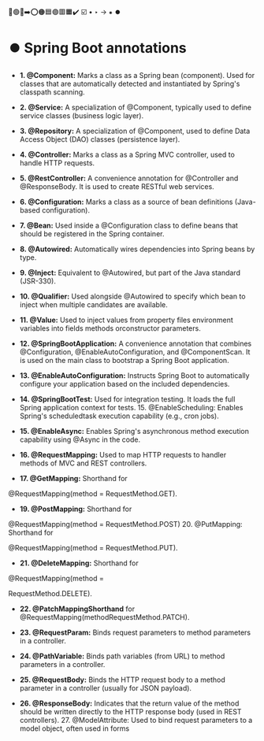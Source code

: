 🔵🟢🔴➡️⭕🟠🟦🟣🟥🟧✔️ ☑️ • ‣ → ⁕ ⏺️

# ⏺️ Spring Boot annotations

- **1. @Component:** Marks a class as a Spring bean (component). Used for classes that are automatically detected and instantiated by Spring's classpath scanning.

- **2. @Service:** A specialization of @Component, typically used to define service classes (business logic layer).

- **3. @Repository:** A specialization of @Component, used to define Data Access Object (DAO) classes (persistence layer).

- **4. @Controller:** Marks a class as a Spring MVC controller, used to handle HTTP requests.

- **5. @RestController:** A convenience annotation for @Controller and @ResponseBody. It is used to create RESTful web services.

- **6. @Configuration:** Marks a class as a source of bean definitions (Java-based configuration).

- **7. @Bean:** Used inside a @Configuration class to define beans that should be registered in the Spring container.

- **8. @Autowired:** Automatically wires dependencies into Spring beans by type.

- **9. @Inject:** Equivalent to @Autowired, but part of the Java standard (JSR-330).

- **10. @Qualifier:** Used alongside @Autowired to specify which bean to inject when multiple candidates are available.

- **11. @Value:** Used to inject values from property files environment variables into fields methods orconstructor parameters.

- **12. @SpringBootApplication:** A convenience annotation that combines @Configuration, @EnableAutoConfiguration, and @ComponentScan. It is used on the main class to bootstrap a Spring Boot application.

- **13. @EnableAutoConfiguration:** Instructs Spring Boot to automatically configure your application based on the included dependencies.

- **14. @SpringBootTest:** Used for integration testing. It loads the full Spring application context for tests. 15. @EnableScheduling: Enables Spring's scheduledtask execution capability (e.g., cron jobs).

- **15. @EnableAsync:** Enables Spring's asynchronous method execution capability using @Async in the code.

- **16. @RequestMapping:** Used to map HTTP requests to handler methods of MVC and REST controllers.

- **17. @GetMapping:** Shorthand for

@RequestMapping(method = RequestMethod.GET).

- **19. @PostMapping:** Shorthand for

@RequestMapping(method = RequestMethod.POST) 20. @PutMapping: Shorthand for

@RequestMapping(method = RequestMethod.PUT).

- **21. @DeleteMapping:** Shorthand for

@RequestMapping(method =

RequestMethod.DELETE).

- **22. @PatchMappingShorthand** for @RequestMapping(methodRequestMethod.PATCH).

- **23. @RequestParam:** Binds request parameters to method parameters in a controller.

- **24. @PathVariable:** Binds path variables (from URL) to method parameters in a controller.

- **25. @RequestBody:** Binds the HTTP request body to a method parameter in a controller (usually for JSON payload).

- **26. @ResponseBody:** Indicates that the return value of the method should be written directly to the HTTP response body (used in REST controllers). 27. @ModelAttribute: Used to bind request parameters to a model object, often used in forms
